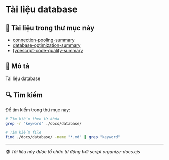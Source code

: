# Tài liệu database

## 📁 Tài liệu trong thư mục này

- [connection-pooling-summary](./connection-pooling-summary.md)
- [database-optimization-summary](./database-optimization-summary.md)
- [typescript-code-quality-summary](./typescript-code-quality-summary.md)

## 📝 Mô tả

Tài liệu database

## 🔍 Tìm kiếm

Để tìm kiếm trong thư mục này:

```bash
# Tìm kiếm theo từ khóa
grep -r "keyword" ./docs/database/

# Tìm kiếm file
find ./docs/database/ -name "*.md" | grep "keyword"
```

---

_📚 Tài liệu này được tổ chức tự động bởi script organize-docs.cjs_
